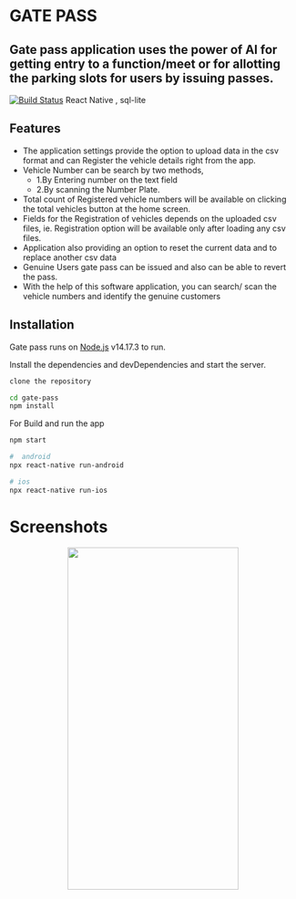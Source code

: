 # GATE PASS
## Gate pass application uses the power of AI for getting entry to a function/meet or for allotting the parking slots for users by issuing passes.



[![Build Status](https://travis-ci.org/joemccann/dillinger.svg?branch=master)](https://travis-ci.org/joemccann/dillinger)
React Native , sql-lite
## Features
- The application settings provide the option to upload data in the csv format and can Register the vehicle details right from the app.
- Vehicle Number can be search by two methods,
     - 1.By Entering number on the text field
     - 2.By scanning the Number Plate.
- Total count of Registered vehicle numbers will be available on clicking the total vehicles button at the home screen.
- Fields for the Registration of vehicles  depends on the uploaded csv files, ie. Registration option will be available only after loading any csv files.
- Application also providing an option to reset the current data and to replace another csv data
- Genuine Users gate pass can be issued and also can be able to revert the pass.
- With the help of this software application, you can search/ scan the vehicle numbers and identify the genuine customers


## Installation

Gate pass runs on [Node.js](https://nodejs.org/) v14.17.3 to run.

Install the dependencies and devDependencies and start the server.

```sh
clone the repository

cd gate-pass
npm install
```
For Build and run the app
```sh
npm start

#  android
npx react-native run-android

# ios
npx react-native run-ios
```
# Screenshots
<p align="center">
<img src="https://user-images.githubusercontent.com/54674453/206155842-8e035633-3964-43cb-becd-2b2127d6352a.JPEG" width=300 height=600>
</p>



